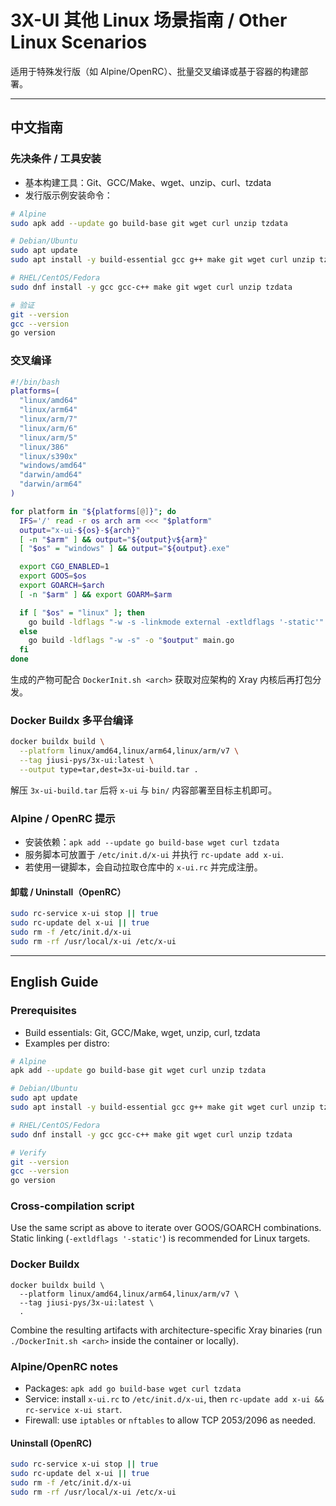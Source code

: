 # 3X-UI 其他 Linux 场景指南 / Other Linux Scenarios

适用于特殊发行版（如 Alpine/OpenRC）、批量交叉编译或基于容器的构建部署。

---

## 中文指南

### 先决条件 / 工具安装

- 基本构建工具：Git、GCC/Make、wget、unzip、curl、tzdata
- 发行版示例安装命令：

```bash
# Alpine
sudo apk add --update go build-base git wget curl unzip tzdata

# Debian/Ubuntu
sudo apt update
sudo apt install -y build-essential gcc g++ make git wget curl unzip tzdata

# RHEL/CentOS/Fedora
sudo dnf install -y gcc gcc-c++ make git wget curl unzip tzdata

# 验证
git --version
gcc --version
go version
```

### 交叉编译

```bash
#!/bin/bash
platforms=(
  "linux/amd64"
  "linux/arm64"
  "linux/arm/7"
  "linux/arm/6"
  "linux/arm/5"
  "linux/386"
  "linux/s390x"
  "windows/amd64"
  "darwin/amd64"
  "darwin/arm64"
)

for platform in "${platforms[@]}"; do
  IFS='/' read -r os arch arm <<< "$platform"
  output="x-ui-${os}-${arch}"
  [ -n "$arm" ] && output="${output}v${arm}"
  [ "$os" = "windows" ] && output="${output}.exe"

  export CGO_ENABLED=1
  export GOOS=$os
  export GOARCH=$arch
  [ -n "$arm" ] && export GOARM=$arm

  if [ "$os" = "linux" ]; then
    go build -ldflags "-w -s -linkmode external -extldflags '-static'" -o "$output" main.go
  else
    go build -ldflags "-w -s" -o "$output" main.go
  fi
done
```

生成的产物可配合 `DockerInit.sh <arch>` 获取对应架构的 Xray 内核后再打包分发。

### Docker Buildx 多平台编译

```bash
docker buildx build \
  --platform linux/amd64,linux/arm64,linux/arm/v7 \
  --tag jiusi-pys/3x-ui:latest \
  --output type=tar,dest=3x-ui-build.tar .
```

解压 `3x-ui-build.tar` 后将 `x-ui` 与 `bin/` 内容部署至目标主机即可。

### Alpine / OpenRC 提示

- 安装依赖：`apk add --update go build-base wget curl tzdata`
- 服务脚本可放置于 `/etc/init.d/x-ui` 并执行 `rc-update add x-ui`.
- 若使用一键脚本，会自动拉取仓库中的 `x-ui.rc` 并完成注册。

#### 卸载 / Uninstall（OpenRC）

```bash
sudo rc-service x-ui stop || true
sudo rc-update del x-ui || true
sudo rm -f /etc/init.d/x-ui
sudo rm -rf /usr/local/x-ui /etc/x-ui
```

---

## English Guide

### Prerequisites

- Build essentials: Git, GCC/Make, wget, unzip, curl, tzdata
- Examples per distro:

```bash
# Alpine
apk add --update go build-base git wget curl unzip tzdata

# Debian/Ubuntu
sudo apt update
sudo apt install -y build-essential gcc g++ make git wget curl unzip tzdata

# RHEL/CentOS/Fedora
sudo dnf install -y gcc gcc-c++ make git wget curl unzip tzdata

# Verify
git --version
gcc --version
go version
```

### Cross-compilation script

Use the same script as above to iterate over GOOS/GOARCH combinations. Static linking (`-extldflags '-static'`) is recommended for Linux targets.

### Docker Buildx

```
docker buildx build \
  --platform linux/amd64,linux/arm64,linux/arm/v7 \
  --tag jiusi-pys/3x-ui:latest \
  .
```

Combine the resulting artifacts with architecture-specific Xray binaries (run `./DockerInit.sh <arch>` inside the container or locally).

### Alpine/OpenRC notes

- Packages: `apk add go build-base wget curl tzdata`
- Service: install `x-ui.rc` to `/etc/init.d/x-ui`, then `rc-update add x-ui && rc-service x-ui start`.
- Firewall: use `iptables` or `nftables` to allow TCP 2053/2096 as needed.

#### Uninstall (OpenRC)

```bash
sudo rc-service x-ui stop || true
sudo rc-update del x-ui || true
sudo rm -f /etc/init.d/x-ui
sudo rm -rf /usr/local/x-ui /etc/x-ui
```
